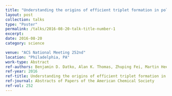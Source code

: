 ```yaml
---
title: "Understanding the origins of efficient triplet formation in poly 3-hexylthiophene aggregate nanostructure"
layout: post
collection: talks
type: "Poster"
permalink: /talks/2016-08-20-talk-title-number-1
excerpt:
date: 2016-08-20
category: science

venue: "ACS National Meeting 252nd"
location: "Philadelphia, PA"
work-type: Abstract
ref-authors: Benjamin D. Datko, Alan K. Thomas, Zhuping Fei, Martin Heeney, and John K. Grey
ref-year: 2016
ref-title: Understanding the origins of efficient triplet formation in poly 3-hexylthiophene aggregate nanostructure
ref-journal: Abstracts of Papers of the American Chemical Society
ref-vol: 252
---
```

